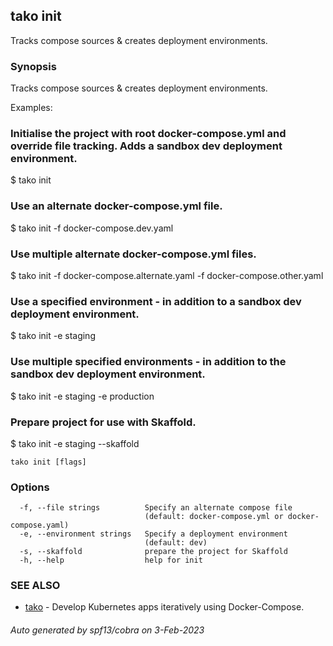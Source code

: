 ## tako init

Tracks compose sources & creates deployment environments.

### Synopsis

Tracks compose sources & creates deployment environments.

Examples:

  ### Initialise the project with root docker-compose.yml and override file tracking. Adds a sandbox dev deployment environment.
  $ tako init

  ### Use an alternate docker-compose.yml file.
  $ tako init -f docker-compose.dev.yaml

  ### Use multiple alternate docker-compose.yml files.
  $ tako init -f docker-compose.alternate.yaml -f docker-compose.other.yaml

  ### Use a specified environment - in addition to a sandbox dev deployment environment.
  $ tako init -e staging

  ### Use multiple specified environments - in addition to the sandbox dev deployment environment.
  $ tako init -e staging -e production

  ### Prepare project for use with Skaffold.
  $ tako init -e staging --skaffold

```
tako init [flags]
```

### Options

```
  -f, --file strings          Specify an alternate compose file
                              (default: docker-compose.yml or docker-compose.yaml)
  -e, --environment strings   Specify a deployment environment
                              (default: dev)
  -s, --skaffold              prepare the project for Skaffold
  -h, --help                  help for init
```

### SEE ALSO

* [tako](tako.md)	 - Develop Kubernetes apps iteratively using Docker-Compose.

###### Auto generated by spf13/cobra on 3-Feb-2023
